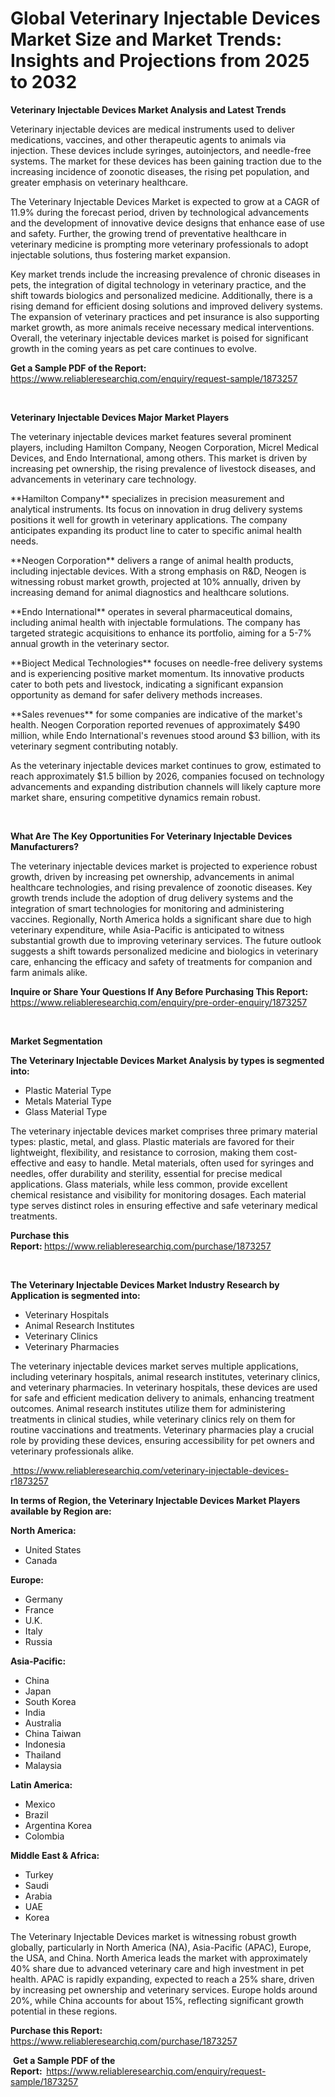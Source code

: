 <p><h1>Global Veterinary Injectable Devices Market Size and Market Trends: Insights and Projections from 2025 to 2032</h1></p><p><strong>Veterinary Injectable Devices Market Analysis and Latest Trends</strong></p>
<p><p>Veterinary injectable devices are medical instruments used to deliver medications, vaccines, and other therapeutic agents to animals via injection. These devices include syringes, autoinjectors, and needle-free systems. The market for these devices has been gaining traction due to the increasing incidence of zoonotic diseases, the rising pet population, and greater emphasis on veterinary healthcare.</p><p>The Veterinary Injectable Devices Market is expected to grow at a CAGR of 11.9% during the forecast period, driven by technological advancements and the development of innovative device designs that enhance ease of use and safety. Further, the growing trend of preventative healthcare in veterinary medicine is prompting more veterinary professionals to adopt injectable solutions, thus fostering market expansion.</p><p>Key market trends include the increasing prevalence of chronic diseases in pets, the integration of digital technology in veterinary practice, and the shift towards biologics and personalized medicine. Additionally, there is a rising demand for efficient dosing solutions and improved delivery systems. The expansion of veterinary practices and pet insurance is also supporting market growth, as more animals receive necessary medical interventions. Overall, the veterinary injectable devices market is poised for significant growth in the coming years as pet care continues to evolve.</p></p>
<p><strong>Get a Sample PDF of the Report:&nbsp;</strong> <a href="https://www.reliableresearchiq.com/enquiry/request-sample/1873257?utm_campaign=2927&utm_medium=2&utm_source=Github&utm_content=ia&utm_term=13042025&utm_id=veterinary-injectable-devices">https://www.reliableresearchiq.com/enquiry/request-sample/1873257</a></p>
<p>&nbsp;</p>
<p><strong>Veterinary Injectable Devices Major Market Players</strong></p>
<p><p>The veterinary injectable devices market features several prominent players, including Hamilton Company, Neogen Corporation, Micrel Medical Devices, and Endo International, among others. This market is driven by increasing pet ownership, the rising prevalence of livestock diseases, and advancements in veterinary care technology.</p><p>**Hamilton Company** specializes in precision measurement and analytical instruments. Its focus on innovation in drug delivery systems positions it well for growth in veterinary applications. The company anticipates expanding its product line to cater to specific animal health needs.</p><p>**Neogen Corporation** delivers a range of animal health products, including injectable devices. With a strong emphasis on R&D, Neogen is witnessing robust market growth, projected at 10% annually, driven by increasing demand for animal diagnostics and healthcare solutions.</p><p>**Endo International** operates in several pharmaceutical domains, including animal health with injectable formulations. The company has targeted strategic acquisitions to enhance its portfolio, aiming for a 5-7% annual growth in the veterinary sector.</p><p>**Bioject Medical Technologies** focuses on needle-free delivery systems and is experiencing positive market momentum. Its innovative products cater to both pets and livestock, indicating a significant expansion opportunity as demand for safer delivery methods increases.</p><p>**Sales revenues** for some companies are indicative of the market's health. Neogen Corporation reported revenues of approximately $490 million, while Endo International's revenues stood around $3 billion, with its veterinary segment contributing notably. </p><p>As the veterinary injectable devices market continues to grow, estimated to reach approximately $1.5 billion by 2026, companies focused on technology advancements and expanding distribution channels will likely capture more market share, ensuring competitive dynamics remain robust.</p></p>
<p>&nbsp;</p>
<p><strong>What Are The Key Opportunities For Veterinary Injectable Devices Manufacturers?</strong></p>
<p><p>The veterinary injectable devices market is projected to experience robust growth, driven by increasing pet ownership, advancements in animal healthcare technologies, and rising prevalence of zoonotic diseases. Key growth trends include the adoption of drug delivery systems and the integration of smart technologies for monitoring and administering vaccines. Regionally, North America holds a significant share due to high veterinary expenditure, while Asia-Pacific is anticipated to witness substantial growth due to improving veterinary services. The future outlook suggests a shift towards personalized medicine and biologics in veterinary care, enhancing the efficacy and safety of treatments for companion and farm animals alike.</p></p>
<p><strong>Inquire or Share Your Questions If Any Before Purchasing This Report:</strong> <a href="https://www.reliableresearchiq.com/enquiry/pre-order-enquiry/1873257?utm_campaign=2927&utm_medium=2&utm_source=Github&utm_content=ia&utm_term=13042025&utm_id=veterinary-injectable-devices">https://www.reliableresearchiq.com/enquiry/pre-order-enquiry/1873257</a></p>
<p>&nbsp;</p>
<p><strong>Market Segmentation</strong></p>
<p><strong>The Veterinary Injectable Devices Market Analysis by types is segmented into:</strong></p>
<p><ul><li>Plastic Material Type</li><li>Metals Material Type</li><li>Glass Material Type</li></ul></p>
<p><p>The veterinary injectable devices market comprises three primary material types: plastic, metal, and glass. Plastic materials are favored for their lightweight, flexibility, and resistance to corrosion, making them cost-effective and easy to handle. Metal materials, often used for syringes and needles, offer durability and sterility, essential for precise medical applications. Glass materials, while less common, provide excellent chemical resistance and visibility for monitoring dosages. Each material type serves distinct roles in ensuring effective and safe veterinary medical treatments.</p></p>
<p><strong>Purchase this Report:&nbsp;</strong><a href="https://www.reliableresearchiq.com/purchase/1873257?utm_campaign=2927&utm_medium=2&utm_source=Github&utm_content=ia&utm_term=13042025&utm_id=veterinary-injectable-devices">https://www.reliableresearchiq.com/purchase/1873257</a></p>
<p>&nbsp;</p>
<p><strong>The Veterinary Injectable Devices Market Industry Research by Application is segmented into:</strong></p>
<p><ul><li>Veterinary Hospitals</li><li>Animal Research Institutes</li><li>Veterinary Clinics</li><li>Veterinary Pharmacies</li></ul></p>
<p><p>The veterinary injectable devices market serves multiple applications, including veterinary hospitals, animal research institutes, veterinary clinics, and veterinary pharmacies. In veterinary hospitals, these devices are used for safe and efficient medication delivery to animals, enhancing treatment outcomes. Animal research institutes utilize them for administering treatments in clinical studies, while veterinary clinics rely on them for routine vaccinations and treatments. Veterinary pharmacies play a crucial role by providing these devices, ensuring accessibility for pet owners and veterinary professionals alike.</p></p>
<p><a href="https://www.reliableresearchiq.com/veterinary-injectable-devices-r1873257?utm_campaign=2927&utm_medium=2&utm_source=Github&utm_content=ia&utm_term=13042025&utm_id=veterinary-injectable-devices">&nbsp;https://www.reliableresearchiq.com/veterinary-injectable-devices-r1873257</a></p>
<p><strong>In terms of Region, the Veterinary Injectable Devices Market Players available by Region are:</strong></p>
<p>
    <p> <strong> North America: </strong>
        <ul>
            <li>United States</li>
            <li>Canada</li>
        </ul>
        </p> 
    <p> <strong> Europe: </strong>
        <ul>
            <li>Germany</li>
            <li>France</li>
            <li>U.K.</li>
            <li>Italy</li>
            <li>Russia</li>
        </ul>
        </p> 
    <p> <strong> Asia-Pacific: </strong>
        <ul>
            <li>China</li>
            <li>Japan</li>
            <li>South Korea</li>
            <li>India</li>
            <li>Australia</li>
            <li>China Taiwan</li>
            <li>Indonesia</li>
            <li>Thailand</li>
            <li>Malaysia</li>
        </ul>
        </p> 
    <p> <strong> Latin America: </strong>
        <ul>
            <li>Mexico</li>
            <li>Brazil</li>
            <li>Argentina Korea</li>
            <li>Colombia</li>
        </ul>
        </p> 
    <p> <strong> Middle East & Africa: </strong>
        <ul>
            <li>Turkey</li>
            <li>Saudi</li>
            <li>Arabia</li>
            <li>UAE</li>
            <li>Korea</li>
        </ul>
    </p>
    </p>
<p><p>The Veterinary Injectable Devices market is witnessing robust growth globally, particularly in North America (NA), Asia-Pacific (APAC), Europe, the USA, and China. North America leads the market with approximately 40% share due to advanced veterinary care and high investment in pet health. APAC is rapidly expanding, expected to reach a 25% share, driven by increasing pet ownership and veterinary services. Europe holds around 20%, while China accounts for about 15%, reflecting significant growth potential in these regions.</p></p>
<p><strong>Purchase this Report: </strong><a href="https://www.reliableresearchiq.com/purchase/1873257?utm_campaign=2927&utm_medium=2&utm_source=Github&utm_content=ia&utm_term=13042025&utm_id=veterinary-injectable-devices">https://www.reliableresearchiq.com/purchase/1873257</a></p>
<p>&nbsp;<strong>Get a Sample PDF of the Report:&nbsp;&nbsp;</strong><a href="https://www.reliableresearchiq.com/enquiry/request-sample/1873257?utm_campaign=2927&utm_medium=2&utm_source=Github&utm_content=ia&utm_term=13042025&utm_id=veterinary-injectable-devices">https://www.reliableresearchiq.com/enquiry/request-sample/1873257</a></p>
<p><strong></strong></p>
<p><p></p><p></p><p></p></p>